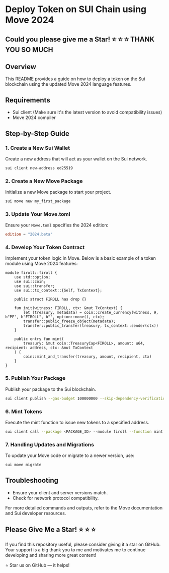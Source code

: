 
# Deploy Token on SUI Chain using Move 2024

## Could you please give me a Star! :star: :star: :star: THANK YOU SO MUCH

## Overview
This README provides a guide on how to deploy a token on the Sui blockchain using the updated Move 2024 language features.

## Requirements
- Sui client (Make sure it's the latest version to avoid compatibility issues)
- Move 2024 compiler

## Step-by-Step Guide

### 1. Create a New Sui Wallet
Create a new address that will act as your wallet on the Sui network.
```bash
sui client new-address ed25519
```

### 2. Create a New Move Package
Initialize a new Move package to start your project.
```bash
sui move new my_first_package
```

### 3. Update Your Move.toml
Ensure your `Move.toml` specifies the 2024 edition:
```toml
edition = "2024.beta"
```

### 4. Develop Your Token Contract
Implement your token logic in Move. Below is a basic example of a token module using Move 2024 features:

```move
module firoll::firoll {
    use std::option;
    use sui::coin;
    use sui::transfer;
    use sui::tx_context::{Self, TxContext};

    public struct FIROLL has drop {}

    fun init(witness: FIROLL, ctx: &mut TxContext) {
        let (treasury, metadata) = coin::create_currency(witness, 9, b"PE", b"FIROLL", b"", option::none(), ctx);
        transfer::public_freeze_object(metadata);
        transfer::public_transfer(treasury, tx_context::sender(ctx))
    }

    public entry fun mint(
        treasury: &mut coin::TreasuryCap<FIROLL>, amount: u64, recipient: address, ctx: &mut TxContext
    ) {
        coin::mint_and_transfer(treasury, amount, recipient, ctx)
    }
}
```

### 5. Publish Your Package
Publish your package to the Sui blockchain.
```bash
sui client publish --gas-budget 100000000 --skip-dependency-verification
```

### 6. Mint Tokens
Execute the mint function to issue new tokens to a specified address.
```bash
sui client call --package <PACKAGE_ID> --module firoll --function mint --args <TREASURYCAP_ID> 1000000 <RECIPIENT_ADDRESS> --gas-budget 300000000
```

### 7. Handling Updates and Migrations
To update your Move code or migrate to a newer version, use:
```bash
sui move migrate
```

## Troubleshooting
- Ensure your client and server versions match.
- Check for network protocol compatibility.

For more detailed commands and outputs, refer to the Move documentation and Sui developer resources.

## Please Give Me a Star! :star: :star: :star:
If you find this repository useful, please consider giving it a star on GitHub. Your support is a big thank you to me and motivates me to continue developing and sharing more great content!

:star: Star us on GitHub — it helps!